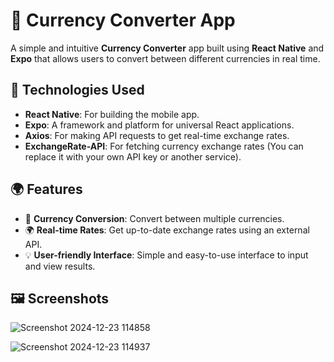# 💱 Currency Converter App

A simple and intuitive **Currency Converter** app built using **React Native** and **Expo** that allows users to convert between different currencies in real time.

## 🚀 Technologies Used

- **React Native**: For building the mobile app.
- **Expo**: A framework and platform for universal React applications.
- **Axios**: For making API requests to get real-time exchange rates.
- **ExchangeRate-API**: For fetching currency exchange rates (You can replace it with your own API key or another service).

## 🌍 Features

- 🏦 **Currency Conversion**: Convert between multiple currencies.
- 🌍 **Real-time Rates**: Get up-to-date exchange rates using an external API.
- 💡 **User-friendly Interface**: Simple and easy-to-use interface to input and view results.

## 🖼️ Screenshots



![Screenshot 2024-12-23 114858](https://github.com/user-attachments/assets/cfae3733-2100-4ae5-87d0-bccd0851d62f)



![Screenshot 2024-12-23 114937](https://github.com/user-attachments/assets/6c468408-51e2-4ad9-b07a-24c107544462)
